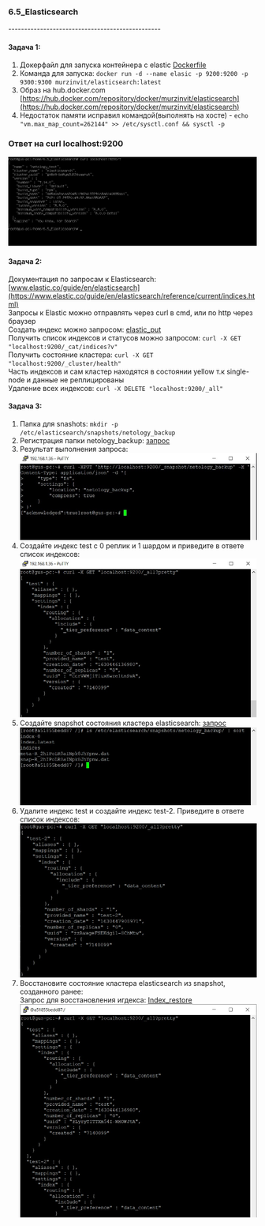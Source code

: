 ### 6.5_Elasticsearch </br>
------------------------------------------------ </br>
#### Задача 1:
1) Докерфайл для запуска контейнера с elastic [Dockerfile](https://github.com/murzinvit/6.5_Elasticsearch/blob/b410ec0390e8e348526bbc4508b1f5363346152b/Dockerfile) </br>
2) Команда для запуска: `docker run -d --name elasic -p 9200:9200 -p 9300:9300 murzinvit/elasticsearch:latest` </br>
3) Образ на hub.docker.com [https://hub.docker.com/repository/docker/murzinvit/elasticsearch](https://hub.docker.com/repository/docker/murzinvit/elasticsearch) </br>
4) Недостаток памяти исправил командой(выполнять на хосте) - `echo "vm.max_map_count=262144" >> /etc/sysctl.conf && sysctl -p` </br>

### Ответ на curl localhost:9200 </br>
![screen](https://github.com/murzinvit/screen/blob/7a1e0db8094655db237f06c9a3534b3478571282/Elastic_screen_curl_9200.png)

#### Задача 2: </br>
Документация по запросам к Elasticsearch: [www.elastic.co/guide/en/elasticsearch](https://www.elastic.co/guide/en/elasticsearch/reference/current/indices.html) </br>
Запросы к Elastic можно отправлять через curl в cmd, или по http через браузер </br>
Создать индекс можно запросом: [elastic_put](https://github.com/murzinvit/6.5_Elasticsearch/blob/3f12afa445fb49343759627298eb581b4ff94725/elastic_put) </br>
Получить список индексов и статусов можно запросом: `curl -X GET "localhost:9200/_cat/indices?v"` </br>
Получить состояние кластера: `curl -X GET "localhost:9200/_cluster/health"` </br>
Часть индексов и сам кластер находятся в состоянии yellow т.к single-node и данные не реплицированы </br>
Удаление всех индексов: `curl -X DELETE "localhost:9200/_all"` </br>

#### Задача 3: </br>
1) Папка для snashots: `mkdir -p /etc/elasticsearch/snapshots/netology_backup` </br>
2) Регистрация папки netology_backup: [запрос](https://github.com/murzinvit/6.5_Elasticsearch/blob/87c5e71858c17d87d7343685b15f4833add266bc/elastic_snapshots) </br>
3) Результат выполнения запроса: </br>
![Snap_screen](https://github.com/murzinvit/screen/blob/0d3534ee0afc442367b1ed4f8ff54c2478dcde23/Elastic_snapshots_results.jpg)
4) Создайте индекс test с 0 реплик и 1 шардом и приведите в ответе список индексов: </br>
![screen](https://github.com/murzinvit/screen/blob/5c84630298e02c789366f9772e1fdd4f478119f2/Elastic_put_test.jpg)
5) Создайте snapshot состояния кластера elasticsearch: [запрос](https://github.com/murzinvit/6.5_Elasticsearch/blob/ec207d896d0a625b35da3d0e02c0bc624adcc5e3/make_snapshop)</br>
![screen](https://github.com/murzinvit/screen/blob/161c417274556aa4e180864c5b390745d62cade4/Elastic_ls_forlder_result.jpg)
6) Удалите индекс test и создайте индекс test-2. Приведите в ответе список индексов: </br>
![screen](https://github.com/murzinvit/screen/blob/9b1b28a0c889df53b8cb9a621bcc9b658e3cd6d4/Elastic_test2_result.jpg)
7) Восстановите состояние кластера elasticsearch из snapshot, созданного ранее: </br>
   Запрос для восстановления игдекса: [Index_restore](https://github.com/murzinvit/6.5_Elasticsearch/blob/35f05976ea063392f05154a86b2cdd26177c870d/Index_restore) </br>
   ![screen](https://github.com/murzinvit/screen/blob/88784c117128bdbf1e026db48b7dde461a25bb9f/Elastic_restore_result.jpg)




